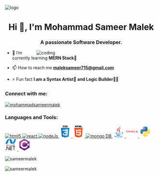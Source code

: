 ![logo](https://github.com/SameerMalek/SameerMalek/blob/main/Software%20Developer.png)
<h1 align="center">Hi 👋, I'm Mohammad Sameer Malek</h1>
<h3 align="center">A passionate Software Developer.</h3>

<img align="right" alt="coding" width="400" src="https://cdn.dribbble.com/users/1292677/screenshots/6139167/avento.gif">

- 🌱 I’m currently learning **MERN Stack🎯**

- 📫 How to reach me **maleksameer715@gmail.com**

- ⚡ Fun fact **I am a Syntax Artist🎨 and Logic Builder🧑‍💻**

<h3 align="left">Connect with me:</h3>
<p align="left">
<a href="https://linkedin.com/in/mohammadsameermalek" target="blank"><img align="center" src="https://raw.githubusercontent.com/rahuldkjain/github-profile-readme-generator/master/src/images/icons/Social/linked-in-alt.svg" alt="mohammadsameermalek" height="30" width="40" /></a>
</p>

<h3 align="left">Languages and Tools:</h3>
<p align="left"> <a href="https://www.w3schools.com/js/" target="_blank" rel="noreferrer"> <img src="https://raw.githubusercontent.com/jmnote/z-icons/master/svg/javascript.svg" alt="html5" width="40" height="40"/> </a><a href="https://www.react.dev/" target="_blank" rel="noreferrer"> <img src="https://img.icons8.com/external-tal-revivo-color-tal-revivo/24/external-react-a-javascript-library-for-building-user-interfaces-logo-color-tal-revivo.png" alt="react" width="40" height="40"/> </a><a href="https://www.react.dev/" target="_blank" rel="noreferrer"> <img src="https://img.icons8.com/fluency/48/node-js.png" alt="nodeJs" width="40" height="40"/> </a> <a href="https://www.w3schools.com/css/" target="_blank" rel="noreferrer"> <img src="https://raw.githubusercontent.com/devicons/devicon/master/icons/css3/css3-original-wordmark.svg" alt="css3" width="40" height="40"/> </a><a href="https://www.w3.org/html/" target="_blank" rel="noreferrer"> <img src="https://raw.githubusercontent.com/devicons/devicon/master/icons/html5/html5-original-wordmark.svg" alt="html5" width="40" height="40"/> </a><a href="https://www.mongodb.com" target="_blank" rel="noreferrer"> <img src="https://static-00.iconduck.com/assets.00/mongodb-plain-wordmark-icon-512x508-g16o7v4q.png" alt="mongo DB" width="40" height="40"/> </a> <a href="https://www.java.com" target="_blank" rel="noreferrer"> <img src="https://raw.githubusercontent.com/devicons/devicon/master/icons/java/java-original.svg" alt="java" width="40" height="40"/> </a> <a href="https://www.oracle.com/" target="_blank" rel="noreferrer"> <img src="https://raw.githubusercontent.com/devicons/devicon/master/icons/oracle/oracle-original.svg" alt="oracle" width="40" height="40"/> </a> <a href="https://www.python.org" target="_blank" rel="noreferrer"> <img src="https://raw.githubusercontent.com/devicons/devicon/master/icons/python/python-original.svg" alt="python" width="40" height="40"/> </a> <a href="https://dotnet.microsoft.com/" target="_blank" rel="noreferrer"> <img src="https://raw.githubusercontent.com/devicons/devicon/master/icons/dot-net/dot-net-original-wordmark.svg" alt="dotnet" width="40" height="40"/> </a> <a href="https://www.w3schools.com/cs/" target="_blank" rel="noreferrer"> <img src="https://raw.githubusercontent.com/devicons/devicon/master/icons/csharp/csharp-original.svg" alt="csharp" width="40" height="40"/> </a> </p>

<p><img align="center" src="https://github-readme-stats.vercel.app/api/top-langs?username=sameermalek&show_icons=true&locale=en&layout=compact" alt="sameermalek" /></p>

<p><img align="center" src="https://github-readme-streak-stats.herokuapp.com/?user=sameermalek&" alt="sameermalek" /></p>
